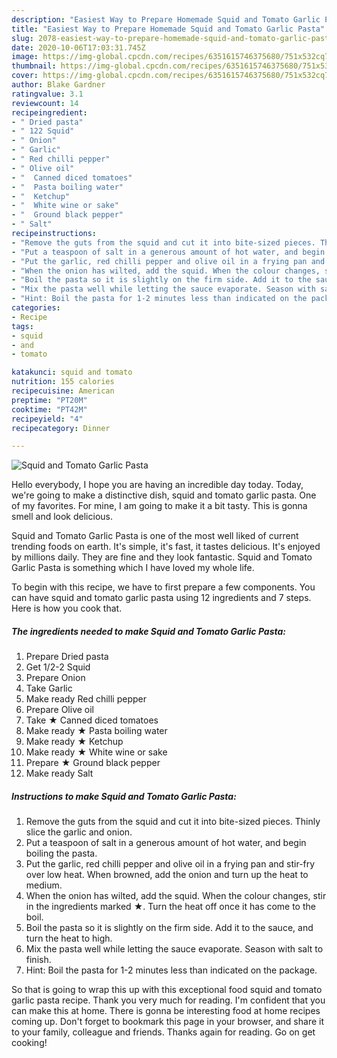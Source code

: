 ```yaml
---
description: "Easiest Way to Prepare Homemade Squid and Tomato Garlic Pasta"
title: "Easiest Way to Prepare Homemade Squid and Tomato Garlic Pasta"
slug: 2078-easiest-way-to-prepare-homemade-squid-and-tomato-garlic-pasta
date: 2020-10-06T17:03:31.745Z
image: https://img-global.cpcdn.com/recipes/6351615746375680/751x532cq70/squid-and-tomato-garlic-pasta-recipe-main-photo.jpg
thumbnail: https://img-global.cpcdn.com/recipes/6351615746375680/751x532cq70/squid-and-tomato-garlic-pasta-recipe-main-photo.jpg
cover: https://img-global.cpcdn.com/recipes/6351615746375680/751x532cq70/squid-and-tomato-garlic-pasta-recipe-main-photo.jpg
author: Blake Gardner
ratingvalue: 3.1
reviewcount: 14
recipeingredient:
- " Dried pasta"
- " 122 Squid"
- " Onion"
- " Garlic"
- " Red chilli pepper"
- " Olive oil"
- "  Canned diced tomatoes"
- "  Pasta boiling water"
- "  Ketchup"
- "  White wine or sake"
- "  Ground black pepper"
- " Salt"
recipeinstructions:
- "Remove the guts from the squid and cut it into bite-sized pieces. Thinly slice the garlic and onion."
- "Put a teaspoon of salt in a generous amount of hot water, and begin boiling the pasta."
- "Put the garlic, red chilli pepper and olive oil in a frying pan and stir-fry over low heat. When browned, add the onion and turn up the heat to medium."
- "When the onion has wilted, add the squid. When the colour changes, stir in the ingredients marked ★. Turn the heat off once it has come to the boil."
- "Boil the pasta so it is slightly on the firm side. Add it to the sauce, and turn the heat to high."
- "Mix the pasta well while letting the sauce evaporate. Season with salt to finish."
- "Hint: Boil the pasta for 1-2 minutes less than indicated on the package."
categories:
- Recipe
tags:
- squid
- and
- tomato

katakunci: squid and tomato 
nutrition: 155 calories
recipecuisine: American
preptime: "PT20M"
cooktime: "PT42M"
recipeyield: "4"
recipecategory: Dinner

---
```



![Squid and Tomato Garlic Pasta](https://img-global.cpcdn.com/recipes/6351615746375680/751x532cq70/squid-and-tomato-garlic-pasta-recipe-main-photo.jpg)

Hello everybody, I hope you are having an incredible day today. Today, we're going to make a distinctive dish, squid and tomato garlic pasta. One of my favorites. For mine, I am going to make it a bit tasty. This is gonna smell and look delicious.



Squid and Tomato Garlic Pasta is one of the most well liked of current trending foods on earth. It's simple, it's fast, it tastes delicious. It's enjoyed by millions daily. They are fine and they look fantastic. Squid and Tomato Garlic Pasta is something which I have loved my whole life.


To begin with this recipe, we have to first prepare a few components. You can have squid and tomato garlic pasta using 12 ingredients and 7 steps. Here is how you cook that.

<!--inarticleads1-->

##### The ingredients needed to make Squid and Tomato Garlic Pasta:

1. Prepare  Dried pasta
1. Get  1/2-2 Squid
1. Prepare  Onion
1. Take  Garlic
1. Make ready  Red chilli pepper
1. Prepare  Olive oil
1. Take  ★ Canned diced tomatoes
1. Make ready  ★ Pasta boiling water
1. Make ready  ★ Ketchup
1. Make ready  ★ White wine or sake
1. Prepare  ★ Ground black pepper
1. Make ready  Salt




<!--inarticleads2-->

##### Instructions to make Squid and Tomato Garlic Pasta:

1. Remove the guts from the squid and cut it into bite-sized pieces. Thinly slice the garlic and onion.
1. Put a teaspoon of salt in a generous amount of hot water, and begin boiling the pasta.
1. Put the garlic, red chilli pepper and olive oil in a frying pan and stir-fry over low heat. When browned, add the onion and turn up the heat to medium.
1. When the onion has wilted, add the squid. When the colour changes, stir in the ingredients marked ★. Turn the heat off once it has come to the boil.
1. Boil the pasta so it is slightly on the firm side. Add it to the sauce, and turn the heat to high.
1. Mix the pasta well while letting the sauce evaporate. Season with salt to finish.
1. Hint: Boil the pasta for 1-2 minutes less than indicated on the package.




So that is going to wrap this up with this exceptional food squid and tomato garlic pasta recipe. Thank you very much for reading. I'm confident that you can make this at home. There is gonna be interesting food at home recipes coming up. Don't forget to bookmark this page in your browser, and share it to your family, colleague and friends. Thanks again for reading. Go on get cooking!
